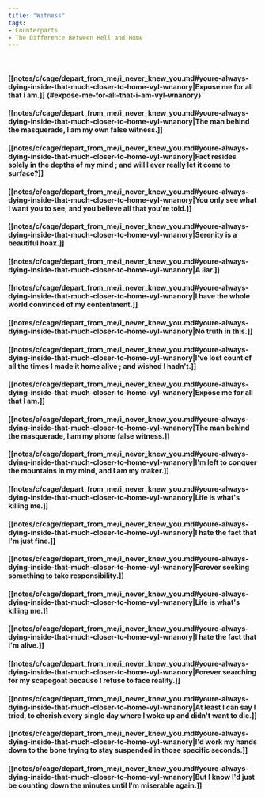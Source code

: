 ```yaml
---
title: "Witness"
tags:
- Counterparts
- The Difference Between Hell and Home
---
```

&nbsp;
#### [[notes/c/cage/depart_from_me/i_never_knew_you.md#youre-always-dying-inside-that-much-closer-to-home-vyl-wnanory|Expose me for all that I am.]] {#expose-me-for-all-that-i-am-vyl-wnanory}
#### [[notes/c/cage/depart_from_me/i_never_knew_you.md#youre-always-dying-inside-that-much-closer-to-home-vyl-wnanory|The man behind the masquerade, I am my own false witness.]]
#### [[notes/c/cage/depart_from_me/i_never_knew_you.md#youre-always-dying-inside-that-much-closer-to-home-vyl-wnanory|Fact resides solely in the depths of my mind ; and will I ever really let it come to surface?]]
#### [[notes/c/cage/depart_from_me/i_never_knew_you.md#youre-always-dying-inside-that-much-closer-to-home-vyl-wnanory|You only see what I want you to see, and you believe all that you're told.]]
#### [[notes/c/cage/depart_from_me/i_never_knew_you.md#youre-always-dying-inside-that-much-closer-to-home-vyl-wnanory|Serenity is a beautiful hoax.]]
#### [[notes/c/cage/depart_from_me/i_never_knew_you.md#youre-always-dying-inside-that-much-closer-to-home-vyl-wnanory|A liar.]]
#### [[notes/c/cage/depart_from_me/i_never_knew_you.md#youre-always-dying-inside-that-much-closer-to-home-vyl-wnanory|I have the whole world convinced of my contentment.]]
#### [[notes/c/cage/depart_from_me/i_never_knew_you.md#youre-always-dying-inside-that-much-closer-to-home-vyl-wnanory|No truth in this.]]
#### [[notes/c/cage/depart_from_me/i_never_knew_you.md#youre-always-dying-inside-that-much-closer-to-home-vyl-wnanory|I've lost count of all the times I made it home alive ; and wished I hadn't.]]
#### [[notes/c/cage/depart_from_me/i_never_knew_you.md#youre-always-dying-inside-that-much-closer-to-home-vyl-wnanory|Expose me for all that I am.]]
#### [[notes/c/cage/depart_from_me/i_never_knew_you.md#youre-always-dying-inside-that-much-closer-to-home-vyl-wnanory|The man behind the masquerade, I am my phone false witness.]]
#### [[notes/c/cage/depart_from_me/i_never_knew_you.md#youre-always-dying-inside-that-much-closer-to-home-vyl-wnanory|I'm left to conquer the mountains in my mind, and I am my maker.]]
#### [[notes/c/cage/depart_from_me/i_never_knew_you.md#youre-always-dying-inside-that-much-closer-to-home-vyl-wnanory|Life is what's killing me.]]
#### [[notes/c/cage/depart_from_me/i_never_knew_you.md#youre-always-dying-inside-that-much-closer-to-home-vyl-wnanory|I hate the fact that I'm just fine.]]
#### [[notes/c/cage/depart_from_me/i_never_knew_you.md#youre-always-dying-inside-that-much-closer-to-home-vyl-wnanory|Forever seeking something to take responsibility.]]
#### [[notes/c/cage/depart_from_me/i_never_knew_you.md#youre-always-dying-inside-that-much-closer-to-home-vyl-wnanory|Life is what's killing me.]]
#### [[notes/c/cage/depart_from_me/i_never_knew_you.md#youre-always-dying-inside-that-much-closer-to-home-vyl-wnanory|I hate the fact that I'm alive.]]
#### [[notes/c/cage/depart_from_me/i_never_knew_you.md#youre-always-dying-inside-that-much-closer-to-home-vyl-wnanory|Forever searching for my scapegoat because I refuse to face reality.]]
#### [[notes/c/cage/depart_from_me/i_never_knew_you.md#youre-always-dying-inside-that-much-closer-to-home-vyl-wnanory|At least I can say I tried, to cherish every single day where I woke up and didn't want to die.]]
#### [[notes/c/cage/depart_from_me/i_never_knew_you.md#youre-always-dying-inside-that-much-closer-to-home-vyl-wnanory|I'd work my hands down to the bone trying to stay suspended in those specific seconds.]]
#### [[notes/c/cage/depart_from_me/i_never_knew_you.md#youre-always-dying-inside-that-much-closer-to-home-vyl-wnanory|But I know I'd just be counting down the minutes until I'm miserable again.]]
